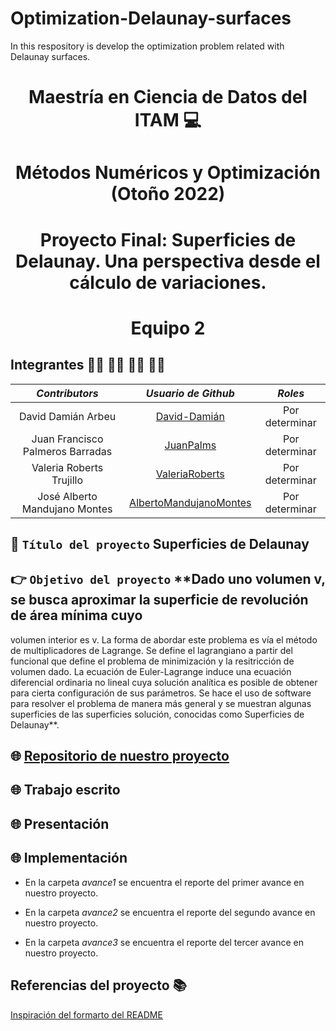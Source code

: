# Optimization-Delaunay-surfaces
In this respository is develop the optimization problem related with Delaunay surfaces.

<p align = "center">

# <p align = "center"> Maestría en Ciencia de Datos del ITAM :computer:
    
# <p align = "center"> Métodos Numéricos y Optimización (Otoño 2022)    
    
# <p align = "center"> Proyecto Final: Superficies de Delaunay. Una perspectiva desde el cálculo de variaciones.
  
# <p align = "center"> Equipo 2

## Integrantes 👨‍🔬 👨‍🔬 👩‍🔬 👨‍🔬

|     ***Contributors***           |             ***Usuario de Github***                  |  ***Roles***  |                               
|:--------------------------------:|:----------------------------------------------------:|:----------------------:|
|        David Damián Arbeu        |     [David-Damián](https://github.com/David-Damian)  |       Por determinar   | 
| Juan Francisco Palmeros Barradas | [JuanPalms](https://github.com/JuanPalms)            |       Por determinar   | 
|       Valeria Roberts Trujillo   |  [ValeriaRoberts](https://github.com/ValeriaRoberts) |       Por determinar   | 
|  José Alberto Mandujano Montes   | [AlbertoMandujanoMontes](https://github.com/AlbertoMandujanoMontes) |       Por determinar   |

## :rocket: ```Título del proyecto``` Superficies de Delaunay

## 👉 ```Objetivo del proyecto``` **Dado uno volumen v, se busca aproximar la superficie de revolución de área mı́nima cuyo
volumen interior es v. La forma de abordar este problema es vía el método de multiplicadores de Lagrange. Se
define el lagrangiano a partir del funcional que define el problema de minimización y la resitricción de volumen dado. 
La ecuación de Euler-Lagrange induce una ecuación diferencial ordinaria no lineal cuya solución analı́tica es posible de obtener para cierta configuración de sus parámetros. Se hace el uso de software para resolver el problema de manera más general y se muestran algunas superficies de las superficies solución, conocidas como Superficies de Delaunay**.

## 🌐 [Repositorio de nuestro proyecto](https://github.com/David-Damian/Optimization-Delaunay-surfaces)

## 🌐 Trabajo escrito

## 🌐 Presentación

## 🌐 Implementación


- En la carpeta *avance1* se encuentra el reporte del primer avance en nuestro proyecto.
 
- En la carpeta *avance2* se encuentra el reporte del segundo avance en nuestro proyecto.
    
- En la carpeta *avance3* se encuentra el reporte del tercer avance en nuestro proyecto.

## Referencias del proyecto :books: 
[Inspiración del formarto del README](https://github.com/David-Damian/analisis-numerico-computo-cientifico/blob/optimizacion-2021/proyecto_final/proyectos/equipos/equipo_1/README.md)

